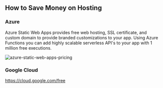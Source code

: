 ## How to Save Money on Hosting

### Azure

Azure Static Web Apps provides free web hosting, SSL certificate, and custom domain to provide branded customizations to your app. Using Azure Functions you can add highly scalable serverless API's to your app with 1 million free executions.

![azure-static-web-apps-pricing](https://user-images.githubusercontent.com/25396567/206119151-d4de5064-a896-46f2-ad8d-9c6a44765c3b.png)

### Google Cloud

https://cloud.google.com/free
